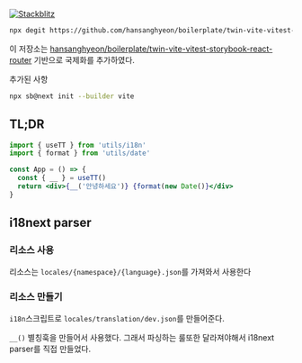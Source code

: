 [![Stackblitz](https://img.shields.io/badge/Stackblitz-fff?style=for-the-badge&logo=Stackblitz&logoColor=1389FD)](https://stackblitz.com/fork/github/hansanghyeon/boilerplate/twin.macro-vite-vitest-storybook-react-router-i18n)

```sh
npx degit https://github.com/hansanghyeon/boilerplate/twin-vite-vitest-storybook-react-router-i18n example-project
```

이 저장소는 [hansanghyeon/boilerplate/twin-vite-vitest-storybook-react-router](https://github.com/hansanghyeon/boilerplate/twin-vite-vitest-storybook-react-router) 기반으로 국제화를 추가하였다.

추가된 사항

```bash
npx sb@next init --builder vite
```

## TL;DR

```jsx
import { useTT } from 'utils/i18n'
import { format } from 'utils/date'

const App = () => {
  const { __ } = useTT()
  return <div>{__('안녕하세요')} {format(new Date()}</div>
}
```

## i18next parser

### 리소스 사용

리소스는 `locales/{namespace}/{language}.json`를 가져와서 사용한다

### 리소스 만들기

`i18n`스크립트로 `locales/translation/dev.json`를 만들어준다.

`__()` 별칭훅을 만들어서 사용했다. 그래서 파싱하는 룰또한 달라져야해서 i18next parser를 직접 만들었다.
